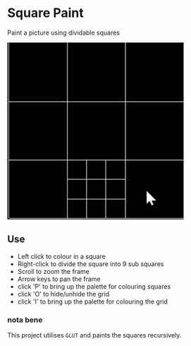 # Square Paint

Paint a picture using dividable squares

<img src="./square-paint-tree.gif" width="400" alt="gif of square paint" />

## Use

<ul>
<li>Left click to colour in a square</li>
<li>Right-click to divide the square into 9 sub squares</li>
<li>Scroll to zoom the frame</li>
<li>Arrow keys to pan the frame</li>
<li>click 'P' to bring up the palette for colouring squares</li>
<li>click 'O' to hide/unhide the grid</li>
<li>click 'I' to bring up the palette for colouring the grid</li>
</ul>

### nota bene

This project utilises `GLUT` and paints the squares recursively.